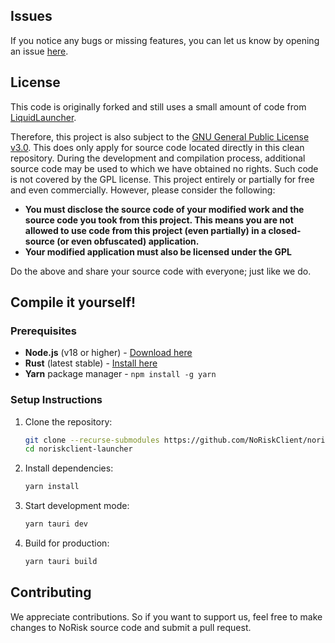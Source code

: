 ## Issues

If you notice any bugs or missing features, you can let us know by opening an issue [here](https://github.com/NoRiskClient/issues/issues/new/choose).

## License
This code is originally forked and still uses a small amount of code from [LiquidLauncher](https://github.com/CCBlueX/LiquidLauncher).

Therefore, this project is also subject to the [GNU General Public License v3.0](LICENSE). This does only apply for source code located directly in this clean repository. During the development and compilation process, additional source code may be used to which we have obtained no rights. Such code is not covered by the GPL license.
This project entirely or partially for free and even commercially. However, please consider the following:

- **You must disclose the source code of your modified work and the source code you took from this project. This means you are not allowed to use code from this project (even partially) in a closed-source (or even obfuscated) application.**
- **Your modified application must also be licensed under the GPL** 

Do the above and share your source code with everyone; just like we do.

## Compile it yourself!

### Prerequisites
- **Node.js** (v18 or higher) - [Download here](https://nodejs.org/)
- **Rust** (latest stable) - [Install here](https://www.rust-lang.org/learn/get-started)
- **Yarn** package manager - `npm install -g yarn`

### Setup Instructions
1. Clone the repository:
   ```bash
   git clone --recurse-submodules https://github.com/NoRiskClient/noriskclient-launcher
   cd noriskclient-launcher
   ```

2. Install dependencies:
   ```bash
   yarn install
   ```

3. Start development mode:
   ```bash
   yarn tauri dev
   ```

4. Build for production:
   ```bash
   yarn tauri build
   ```

## Contributing
We appreciate contributions. So if you want to support us, feel free to make changes to NoRisk source code and submit a pull request.
